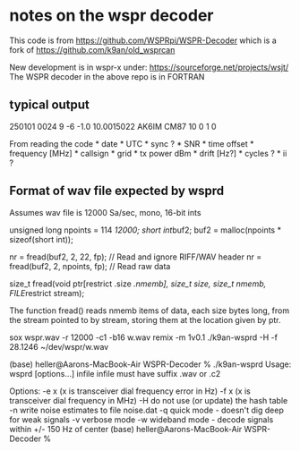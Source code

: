 # notes on the wspr decoder

This code is from
  <https://github.com/WSPRpi/WSPR-Decoder>
which is a fork of
  <https://github.com/k9an/old_wsprcan>

New development is in wspr-x under:
  <https://sourceforge.net/projects/wsjt/>
  The WSPR decoder in the above repo is in FORTRAN

## typical output

  250101 0024   9  -6 -1.0 10.0015022  AK6IM CM87 10           0     1    0

From reading the code
       * date
       * UTC
       * sync ?
       * SNR
       * time offset
       * frequency [MHz]
       * callsign
       * grid
       * tx power dBm
       * drift [Hz?]
       * cycles ?
       * ii ?

## Format of wav file expected by wsprd

Assumes wav file is 12000 Sa/sec, mono, 16-bit ints

  unsigned long npoints = 114 *12000;
  short int*buf2;
  buf2 = malloc(npoints * sizeof(short int));

  nr = fread(buf2, 2, 22, fp);      // Read and ignore RIFF/WAV header
  nr = fread(buf2, 2, npoints, fp); // Read raw data

  size_t fread(void ptr[restrict .size *.nmemb],
                    size_t size, size_t nmemb,
                    FILE*restrict stream);

  The function fread() reads nmemb items of data, each size bytes
       long, from the stream pointed to by stream, storing them at the
       location given by ptr.

sox wspr.wav -r 12000 -c1 -b16 w.wav remix -m 1v0.1
./k9an-wsprd -H -f 28.1246 ~/dev/wspr/w.wav

(base) heller@Aarons-MacBook-Air WSPR-Decoder % ./k9an-wsprd
Usage: wsprd [options...] infile
       infile must have suffix .wav or .c2

Options:
       -e x (x is transceiver dial frequency error in Hz)
       -f x (x is transceiver dial frequency in MHz)
       -H do not use (or update) the hash table
       -n write noise estimates to file noise.dat
       -q quick mode - doesn't dig deep for weak signals
       -v verbose mode
       -w wideband mode - decode signals within +/- 150 Hz of center
(base) heller@Aarons-MacBook-Air WSPR-Decoder %

